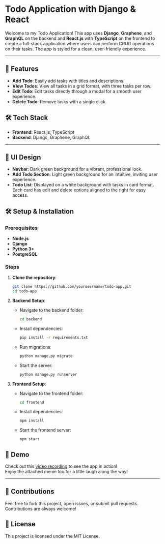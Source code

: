 # Todo Application with Django & React

Welcome to my Todo Application! This app uses **Django**, **Graphene**, and **GraphQL** on the backend and **React.js** with **TypeScript** on the frontend to create a full-stack application where users can perform CRUD operations on their tasks. The app is styled for a clean, user-friendly experience.

---

## 🚀 Features

- **Add Todo**: Easily add tasks with titles and descriptions.
- **View Todos**: View all tasks in a grid format, with three tasks per row.
- **Edit Todo**: Edit tasks directly through a modal for a smooth user experience.
- **Delete Todo**: Remove tasks with a single click.

## 🛠️ Tech Stack

- **Frontend**: React.js, TypeScript
- **Backend**: Django, Graphene, GraphQL

---

## 🎨 UI Design

- **Navbar**: Dark green background for a vibrant, professional look.
- **Add Todo Section**: Light green background for an intuitive, inviting user experience.
- **Todo List**: Displayed on a white background with tasks in card format. Each card has edit and delete options aligned to the right for easy access.

## 🛠️ Setup & Installation

### Prerequisites

- **Node.js**
- **Django**
- **Python 3+**
- **PostgreSQL**

### Steps

1. **Clone the repository**:

   ```bash
   git clone https://github.com/yourusername/todo-app.git
   cd todo-app
   ```

2. **Backend Setup**:

   - Navigate to the backend folder:
     ```bash
     cd backend
     ```
   - Install dependencies:
     ```bash
     pip install -r requirements.txt
     ```
   - Run migrations:
     ```bash
     python manage.py migrate
     ```
   - Start the server:
     ```bash
     python manage.py runserver
     ```

3. **Frontend Setup**:
   - Navigate to the frontend folder:
     ```bash
     cd frontend
     ```
   - Install dependencies:
     ```bash
     npm install
     ```
   - Start the frontend server:
     ```bash
     npm start
     ```

## 📸 Demo

Check out this [video recording](https://link-to-video.com) to see the app in action!  
Enjoy the attached meme too for a little laugh along the way!

---

## 🤝 Contributions

Feel free to fork this project, open issues, or submit pull requests. Contributions are always welcome!

## 📜 License

This project is licensed under the MIT License.
